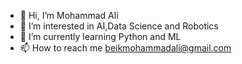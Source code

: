 - 👋 Hi, I’m Mohammad Ali
- 👀 I’m interested in AI,Data Science and Robotics
- 🌱 I’m currently learning Python and ML
- 📫 How to reach me beikmohammadali@gmail.com

<!---
138300/138300 is a ✨ special ✨ repository because its `README.md` (this file) appears on your GitHub profile.
You can click the Preview link to take a look at your changes.
--->
